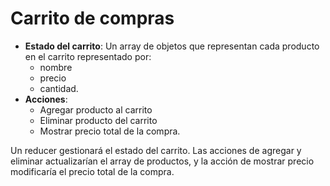 # Carrito de compras

- **Estado del carrito**: Un array de objetos que representan cada producto en el carrito representado por:
  - nombre
  - precio
  - cantidad.
- **Acciones**:
  - Agregar producto al carrito
  - Eliminar producto del carrito
  - Mostrar precio total de la compra.

Un reducer gestionará el estado del carrito. Las acciones de agregar y eliminar actualizarían el array de productos, y la acción de mostrar precio modificaría el precio total de la compra.
